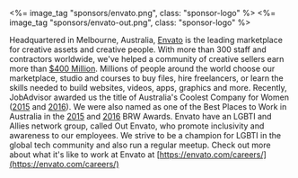 <%= image_tag "sponsors/envato.png", class: "sponsor-logo" %>
<%= image_tag "sponsors/envato-out.png", class: "sponsor-logo" %>

Headquartered in Melbourne, Australia, [Envato](http://www.envato.com) is the leading marketplace for creative assets and creative people. With more than 300 staff and contractors worldwide, we've helped a community of creative sellers earn more than [$400 Million](http://www.startupsmart.com.au/advice/growth/melbourne-startup-envato-reaches-a-major-milestone-how-it-got-there-and-what-comes-next/). Millions of people around the world choose our marketplace, studio and courses to buy files, hire freelancers, or learn the skills needed to build websites, videos, apps, graphics and more. Recently, JobAdvisor awarded us the title of Australia's Coolest Company for Women  ([2015](http://inside.envato.com/envato-coolest-company-for-women/) and [2016](http://www.searchparty.com/blog/coolest-companies-winners-2016/)). We were also named as one of the Best Places to Work in Australia in the [2015](http://press.envato.com/109596-envato-named-one-of-2015-s-best-places-to-work) and [2016](https://envato.com/blog/best-places-work-australia-2016-envatos-17/) BRW Awards. Envato have an LGBTI and Allies network group, called Out Envato, who promote inclusivity and awareness to our employees. We strive to be a champion for LGBTI in the global tech community and also run a regular meetup. Check out more about what it's like to work at Envato at [https://envato.com/careers/](https://envato.com/careers/)

